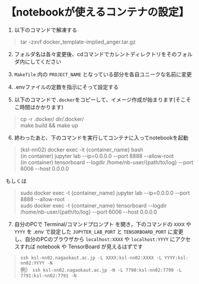 # 【notebookが使えるコンテナの設定】

1. 以下のコマンドで解凍する
> tar -zxvf docker_template-implied_anger.tar.gz  

2. フォルダ名は各々変更後、cdコマンドでカレントディレクトリをそのフォルダ内にしてください  

3. `Makefile` 内の `PROJECT_NAME` となっている部分を各自ユニークな名前に変更

4. .envファイルの定数を指示にそって設定する

5. 以下のコマンドで`.docker`をコピーして、イメージ作成が始まります(そこそこ時間はかかります)
> cp -r .docker/ dir/.docker/  
> make build && make up

6. 終わったあと、下のコマンドを実行してコンテナに入ってnotebookを起動
> (ksl-nn02) docker exec -it {container_name} bash  
> (in container) jupyter lab --ip=0.0.0.0 --port 8888 --allow-root  
> (in container) tensorboard --logdir /home/nb-user/{path/to/log} --port 6006 --host 0.0.0.0  

もしくは

> sudo docker exec -t {container_name} jupyter lab --ip=0.0.0.0 --port 8888 --allow-root  
> sudo docker exec -t {container_name} tensorboard --logdir /home/nb-user/{path/to/log} --port 6006 --host 0.0.0.0  

7. 自分のPCで Terminal/コマンドプロンプト を開き，下のコマンドの `XXXX` や `YYYY` を .env で設定した `JUPYTER_LAB_PORT` と `TENSORBOARD_PORT` に変更し、自分のPCのブラウザから `localhost:XXXX`  や `localhost:YYYY` にアクセスすれば notebook や TensorBoard が見えるはずです

> `ssh ksl-nn02.nagaokaut.ac.jp -L XXXX:ksl-nn02:XXXX -L YYYY:ksl-nn02:YYYY -N`  
> 例） `ssh ksl-nn02.nagaokaut.ac.jp -N -L 7790:ksl-nn02:7790 -L 7791:ksl-nn02:7791 -N`  

